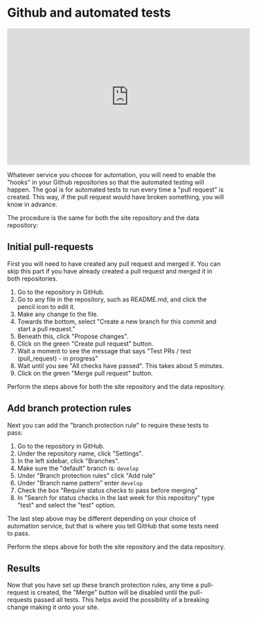 <h1>Github and automated tests</h1>

<iframe width="560" height="315" src="https://www.youtube.com/embed/vTel8Ya4MO4" title="YouTube video player" frameborder="0" allow="accelerometer; autoplay; clipboard-write; encrypted-media; gyroscope; picture-in-picture" allowfullscreen></iframe>

Whatever service you choose for automation, you will need to enable the "hooks" in your Github repositories so that the automated testing will happen. The goal is for automated tests to run every time a "pull request" is created. This way, if the pull request would have broken something, you will know in advance.

The procedure is the same for both the site repository and the data repository:

## Initial pull-requests

First you will need to have created any pull request and merged it. You can skip this part if you have already created a pull request and merged it in both repositories.

1. Go to the repository in GitHub.
1. Go to any file in the repository, such as README.md, and click the pencil icon to edit it.
1. Make any change to the file.
1. Towards the bottom, select "Create a new branch for this commit and start a pull request."
1. Beneath this, click "Propose changes".
1. Click on the green "Create pull request" button.
1. Wait a moment to see the message that says "Test PRs / test (pull_request) - in progress"
1. Wait until you see "All checks have passed". This takes about 5 minutes.
1. Click on the green "Merge pull request" button.

Perform the steps above for both the site repository and the data repository.

## Add branch protection rules

Next you can add the "branch protection rule" to require these tests to pass:

1. Go to the repository in GitHub.
1. Under the repository name, click "Settings".
1. In the left sidebar, click "Branches".
1. Make sure the "default" branch is: `develop`
1. Under "Branch protection rules" click "Add rule"
1. Under "Branch name pattern" enter `develop`
1. Check the box "Require status checks to pass before merging"
1. In "Search for status checks in the last week for this repository" type "test" and select the "test" option.

The last step above may be different depending on your choice of automation service, but that is where you tell GitHub that some tests need to pass.

Perform the steps above for both the site repository and the data repository.

## Results

Now that you have set up these branch protection rules, any time a pull-request is created, the "Merge" button will be disabled until the pull-requests passed all tests. This helps avoid the possibility of a breaking change making it onto your site.
